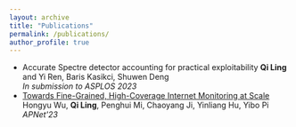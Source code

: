 ```yaml
---
layout: archive
title: "Publications"
permalink: /publications/
author_profile: true
---
```


- Accurate Spectre detector accounting for practical exploitability 
  **Qi Ling** and Yi Ren, Baris Kasikci, Shuwen Deng  
  *In submission to ASPLOS 2023*
- [Towards Fine-Grained, High-Coverage Internet Monitoring at Scale](/files/sec5-towards_fine_grained.pdf)  
  Hongyu Wu, **Qi Ling**, Penghui Mi, Chaoyang Ji, Yinliang Hu, Yibo Pi  
  *APNet'23*
